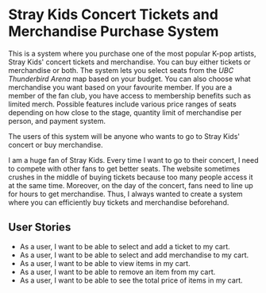 # Stray Kids Concert Tickets and Merchandise Purchase System



This is a system where you purchase one of the most popular K-pop artists, Stray Kids' concert tickets and merchandise. 
You can buy either tickets or merchandise or both. 
The system lets you select seats from the *UBC Thunderbird Arena* map based on your budget. 
You can also choose what merchandise you want based on your favourite member. 
If you are a member of the fan club, you have access to membership benefits such as limited merch. 
Possible features include various price ranges of seats depending on how close to the stage, 
quantity limit of merchandise per person, and payment system.

The users of this system will be anyone who wants to go to Stray Kids' concert or buy merchandise.

I am a huge fan of Stray Kids. Every time I want to go to their concert, 
I need to compete with other fans to get better seats. The website sometimes crushes in the middle of buying tickets 
because too many people access it at the same time. 
Moreover, on the day of the concert, fans need to line up for hours to get merchandise. 
Thus, I always wanted to create a system where you can efficiently buy tickets and merchandise beforehand.


## User Stories
- As a user, I want to be able to select and add a ticket to my cart.
- As a user, I want to be able to select and add merchandise to my cart.
- As a user, I want to be able to view items in my cart.
- As a user, I want to be able to remove an item from my cart.
- As a user, I want to be able to see the total price of items in my cart.